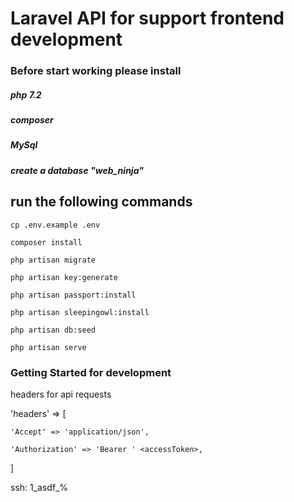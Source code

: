 # Laravel API for support frontend development

### Before start working please install 
##### php 7.2 
##### composer
##### MySql
##### create a database "web_ninja"


## run the following commands

```
cp .env.example .env
```

```
composer install
```

```
php artisan migrate
```

```
php artisan key:generate
```

```
php artisan passport:install
```

```
php artisan sleepingowl:install
```

```
php artisan db:seed
```

```
php artisan serve
```
### Getting Started for development

headers for api requests

'headers' => [

    'Accept' => 'application/json',

    'Authorization' => 'Bearer ' <accessToken>,

]

ssh: 1_asdf_%